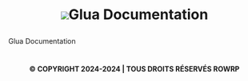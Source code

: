 # <p align="center"><img src="https://imgur.com/a/ufjkb3u"/>Glua Documentation</p>
Glua Documentation
# 
<p align="center"><b>© COPYRIGHT 2024-2024 | TOUS DROITS RÉSERVÉS ROWRP</b>
